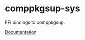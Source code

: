 # comppkgsup-sys #
FFI bindings to comppkgsup.

[Documentation](https://retep998.github.io/doc/comppkgsup-sys/)
